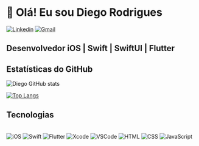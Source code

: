 # 👋 Olá! Eu sou Diego Rodrigues

[![Linkedin](https://img.shields.io/badge/LinkedIn-0077B5?style=for-the-badge&logo=linkedin&logoColor=white)](https://www.linkedin.com/in/diego-rodrigues-a51b34226/)
[![Gmail](https://img.shields.io/badge/Gmail-D14836?style=for-the-badge&logo=gmail&logoColor=white)](mailto:diegorodrigues.fgl@gmail.com)

## Desenvolvedor iOS | Swift | SwiftUI | Flutter

## Estatísticas do GitHub

![Diego GitHub stats](https://github-readme-stats.vercel.app/api?username=diegofgl&show_icons=true&theme=dracula)

[![Top Langs](https://github-readme-stats.vercel.app/api/top-langs/?username=diegofgl)](https://github.com/anuraghazra/github-readme-stats)

## Tecnologias

<div style="display: inline_block"><br/>
  <img align="center" alt="iOS" src="https://img.shields.io/badge/iOS-000000?style=for-the-badge&logo=ios&logoColor=white" />
  <img align="center" alt="Swift" src="https://img.shields.io/badge/Swift-FA7343?style=for-the-badge&logo=swift&logoColor=white" />
  <img align="center" alt="Flutter" src="https://img.shields.io/badge/Flutter-02569B?style=for-the-badge&logo=flutter&logoColor=white" />
  <img align="center" alt="Xcode" src="https://img.shields.io/badge/Xcode-007ACC?style=for-the-badge&logo=Xcode&logoColor=white" />
  <img align="center" alt="VSCode" src="https://img.shields.io/badge/VSCode-007ACC?style=for-the-badge&logo=visual-studio-code&logoColor=white" />
  <img align="center" alt="HTML" src="https://img.shields.io/badge/HTML5-E34F26?style=for-the-badge&logo=html5&logoColor=white" />
  <img align="center" alt="CSS" src="https://img.shields.io/badge/CSS3-1572B6?style=for-the-badge&logo=css3&logoColor=white" />
  <img align="center" alt="JavaScript" src="https://img.shields.io/badge/JavaScript-F7DF1E?style=for-the-badge&logo=javascript&logoColor=black" />
</div>
